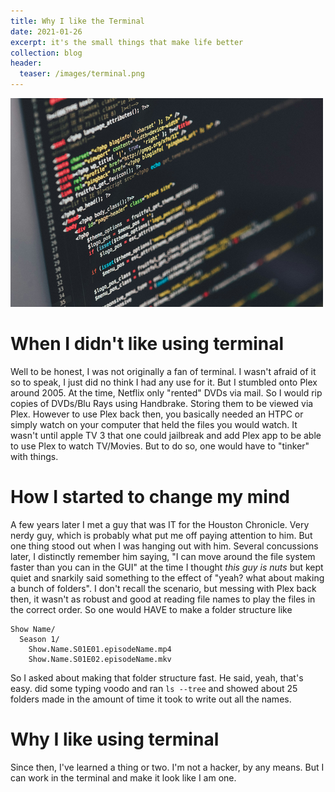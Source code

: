 ```yaml
---
title: Why I like the Terminal
date: 2021-01-26
excerpt: it's the small things that make life better
collection: blog
header:
  teaser: /images/terminal.png
---
```

![cover](/images/terminal.png)

# When I didn't like using terminal

Well to be honest, I was not originally a fan of terminal. I wasn't afraid of it so to speak, I just did no think I had any use for it. But I stumbled onto Plex around 2005. At the time, Netflix only "rented" DVDs via mail. So I would rip copies of DVDs/Blu Rays using Handbrake. Storing them to be viewed via Plex. However to use Plex back then, you basically needed an HTPC or simply watch on your computer that held the files you would watch. It wasn't until apple TV 3 that one could jailbreak and add Plex app to be able to use Plex to watch TV/Movies. But to do so, one would have to "tinker" with things. 

# How I started to change my mind

A few years later I met a guy that was IT for the Houston Chronicle. Very nerdy guy, which is probably what put me off paying attention to him. But one thing stood out when I was hanging out with him. Several concussions later, I distinctly remember him saying, "I can move around the file system faster than you can in the GUI" at the time I thought *this guy is nuts* but kept quiet and snarkily said something to the effect of "yeah? what about making a bunch of folders". I don't recall the scenario, but messing with Plex back then, it wasn't as robust and good at reading file names to play the files in the correct order. So one would HAVE to make a folder structure like
```
Show Name/
  Season 1/
    Show.Name.S01E01.episodeName.mp4
    Show.Name.S01E02.episodeName.mkv
```
So I asked about making that folder structure fast. He said, yeah, that's easy. did some typing voodo and ran `ls --tree` and showed about 25 folders made in the amount of time it took to write out all the names. 


# Why I like using terminal

Since then, I've learned a thing or two. I'm not a hacker, by any means. But I can work in the terminal and make it look like I am one.


